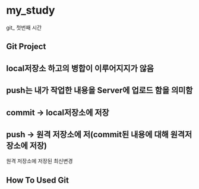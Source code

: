 # my_study
git_ 첫번째 시간

## Git Project
## local저장소 하고의 병합이 이루어지지가 않음
## push는 내가 작업한 내용을 Server에 업로드 함을 의미함
## commit -> local저장소에 저장
## push   -> 원격 저장소에 저(commit된 내용에 대해 원격저장소에 저장)




원격 저장소에 저장된 최신변경



## How To Used Git








